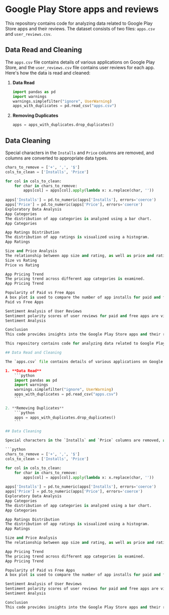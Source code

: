 # Google Play Store apps and reviews

This repository contains code for analyzing data related to Google Play Store apps and their reviews. The dataset consists of two files: `apps.csv` and `user_reviews.csv`.

## Data Read and Cleaning

The `apps.csv` file contains details of various applications on Google Play Store, and the `user_reviews.csv` file contains user reviews for each app. Here's how the data is read and cleaned:

1. **Data Read**
    ```python
    import pandas as pd
    import warnings
    warnings.simplefilter("ignore", UserWarning)
    apps_with_duplicates = pd.read_csv("apps.csv")
    ```

2. **Removing Duplicates**
    ```python
    apps = apps_with_duplicates.drop_duplicates()
    ```

## Data Cleaning

Special characters in the `Installs` and `Price` columns are removed, and columns are converted to appropriate data types.

```python
chars_to_remove = ['+', ',', '$']
cols_to_clean = ['Installs', 'Price']

for col in cols_to_clean:
    for char in chars_to_remove:
        apps[col] = apps[col].apply(lambda x: x.replace(char, ''))
        
apps['Installs'] = pd.to_numeric(apps['Installs'], errors='coerce')
apps['Price'] = pd.to_numeric(apps['Price'], errors='coerce')
Exploratory Data Analysis
App Categories
The distribution of app categories is analyzed using a bar chart.
App Categories

App Ratings Distribution
The distribution of app ratings is visualized using a histogram.
App Ratings

Size and Price Analysis
The relationship between app size and rating, as well as price and rating, is explored using scatter plots.
Size vs Rating
Price vs Rating

App Pricing Trend
The pricing trend across different app categories is examined.
App Pricing Trend

Popularity of Paid vs Free Apps
A box plot is used to compare the number of app installs for paid and free apps.
Paid vs Free Apps

Sentiment Analysis of User Reviews
Sentiment polarity scores of user reviews for paid and free apps are visualized using box plots.
Sentiment Analysis

Conclusion
This code provides insights into the Google Play Store apps and their reviews. The analysis covers app categories, ratings, size, price, popularity, and sentiment analysis. The findings can be used to make informed decisions when developing and pricing apps on the Google Play Store.# Google Play Store apps and reviews

This repository contains code for analyzing data related to Google Play Store apps and their reviews. The dataset consists of two files: `apps.csv` and `user_reviews.csv`.

## Data Read and Cleaning

The `apps.csv` file contains details of various applications on Google Play Store, and the `user_reviews.csv` file contains user reviews for each app. Here's how the data is read and cleaned:

1. **Data Read**
    ```python
    import pandas as pd
    import warnings
    warnings.simplefilter("ignore", UserWarning)
    apps_with_duplicates = pd.read_csv("apps.csv")
    ```

2. **Removing Duplicates**
    ```python
    apps = apps_with_duplicates.drop_duplicates()
    ```

## Data Cleaning

Special characters in the `Installs` and `Price` columns are removed, and columns are converted to appropriate data types.

```python
chars_to_remove = ['+', ',', '$']
cols_to_clean = ['Installs', 'Price']

for col in cols_to_clean:
    for char in chars_to_remove:
        apps[col] = apps[col].apply(lambda x: x.replace(char, ''))
        
apps['Installs'] = pd.to_numeric(apps['Installs'], errors='coerce')
apps['Price'] = pd.to_numeric(apps['Price'], errors='coerce')
Exploratory Data Analysis
App Categories
The distribution of app categories is analyzed using a bar chart.
App Categories

App Ratings Distribution
The distribution of app ratings is visualized using a histogram.
App Ratings

Size and Price Analysis
The relationship between app size and rating, as well as price and rating, is explored using scatter plots.

App Pricing Trend
The pricing trend across different app categories is examined.
App Pricing Trend

Popularity of Paid vs Free Apps
A box plot is used to compare the number of app installs for paid and free apps.

Sentiment Analysis of User Reviews
Sentiment polarity scores of user reviews for paid and free apps are visualized using box plots.
Sentiment Analysis

Conclusion
This code provides insights into the Google Play Store apps and their reviews. The analysis covers app categories, ratings, size, price, popularity, and sentiment analysis. The findings can be used to make informed decisions when developing and pricing apps on the Google Play Store.
